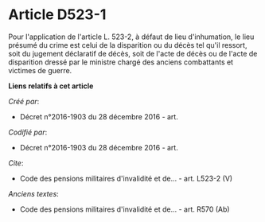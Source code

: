 # Article D523-1

Pour l'application de l'article L. 523-2, à défaut de lieu d'inhumation, le lieu présumé du crime est celui de la disparition
ou du décès tel qu'il ressort, soit du jugement déclaratif de décès, soit de l'acte de décès ou de l'acte de disparition
dressé par le ministre chargé des anciens combattants et victimes de guerre.

**Liens relatifs à cet article**

_Créé par_:

  - Décret n°2016-1903 du 28 décembre 2016 - art.

_Codifié par_:

  - Décret n°2016-1903 du 28 décembre 2016 - art.

_Cite_:

  - Code des pensions militaires d'invalidité et de... - art. L523-2 (V)

_Anciens textes_:

  - Code des pensions militaires d'invalidité et de... - art. R570 (Ab)
